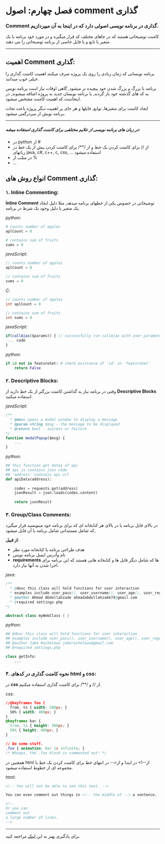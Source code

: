 # فصل چهارم: اصول comment گذاری

### Comment گذاری در برنامه نویسی اصولی دارد که در اینجا به آن میپردازیم.

کامنت توضیحاتی هستند که در جاهای مختلف کد قرار میگیره و در مورد خود برنامه یا یک متغیر یا تابع و یا فایل خاصی از برنامه توضیحاتی را می دهند.

--------------------------------

## اهمیت Comment گذاری:

برنامه نویسانی که زمان زیادی را روی یک پروژه صرف میکنند اهمیت کامنت گذاری را خیلی خوب میدانند.

برنامه با بزرگ و بزرگ شدن خود پیچیده تر میشود, گاهی اوقات نیاز است برنامه نویس به کد های گذشته خود باز گردند, یا برنامه نویسان جدید به پروژه اضافه میشوند,‌ در اینجاست که اهمیت کامنت مشخص میشود.

ایجاد کامنت برای متغیرها, توابع, فایلها و هر جای پر اهمیت دیگر پروژه باعت نجات برنامه نویش از سردرگمی میشود.

--------------------------------

##### در زبان های برنامه نویسی از علایم مختلفی برای کامنت گذاری استفاده میشه:

- در python از #
- از // برای کامنت کردن یک خط و از /**/ برای کامنت کردن بیش از یک خط در زبانهای java, c#, c++, c, css, ... استفاده میشود
- در متلب از %
- *...*

## انواع روش های Comment گذاری:

### ۱. Inline Commenting:

**Inline Comment** توضیحاتی در خصوص  یکی از خطهای برنامه میدهد, مثلا دلیل ایجاد یک متغیر یا دلیل وجود یک شرط در برنامه.

*python*:

```python
# counts number of apples
aplCount = 0

# contains sum of fruits
sums = 0
```



*javaScript*:

```javascript
// counts number of apples
aplCount = 0

// contains sum of fruits
sums = 0
```



*C*:

```c
// counts number of apples
int aplCount = 0

// contains sum of fruits
int sums = 0
```



*javaScript*:

```javascript
if(callAjax($params)) { // successfully run callAjax with user parameters
 ... code 
}
```



*python*:

```python
if id not in featureSet: # check existance of 'id' in 'featureSet'
    return False
```



### ۲. Descriptive Blocks:

وقتی در برنامه نیاز به گذاشتن کامنت بزرگتر از یک خط دارید از **Descriptive Blocks** استفاده میکنید.



*javaScript*:

```javascript
/**
  * @desc opens a modal window to display a message
  * @param string $msg - the message to be displayed
  * @return bool - success or failure
*/
function modalPopup($msg) {
	...
}
```



*python*:

```python
## this function get datas of api
## api is contains json code
## 'address' contains api url
def apiData(address):
    
    codes = requests.get(address)  
    jsonResult = json.loads(codes.content)
    
    return jsonResult
```



### ۳. Group/Class Comments:

در بالای فایل برنامه یا در بالای هر کتابخانه ای که برای برنامه خود مینویسید قرار میگیرد که شامل مستنداتی شامل برنامه یا أن فایل میشود,

**از قبیل**:

- هدف طراحی برنامه یا کتابخانه مورد نظر
- نام وآدرس ایمیل برنامه نویس
- **requirements** ها که شامل دیگر فایل ها و کتابخانه هایی هستند که این برنامه برای اجرا شدن به آنها نیاز دارد.

*java*:

```java
/** 
  * @desc this class will hold functions for user interaction
  * examples include user_pass(), user_username(), user_age(), user_regdate()
  * @author Ahmad Abdollahzade ahmadabdollahzade74@gmail.com
  * @required settings.php
*/

abstract class myWebClass { }
```



*python*:

```python
## @desc this class will hold functions for user interaction
## examples include user_pass(), user_username(), user_age(), user_regdate()
## @author Jake Rocheleau jakerocheleau@gmail.com
## @required settings.php

class getInfo:
    ...
```



### ۴. نحوه کامنت گذاری در کدهای **html** و  **css**:

در **css** از // و /**/  برای کامنت گذاری استفاده میکنیم.

*css*:

```css
//@keyframes foo {
  from, to { width: 500px; }
  50% { width: 400px; }
}
@keyframes bar {
  from, to { height: 500px; }
  50% { height: 400px; }
}
```

```css
// Do some stuff.
.foo { animation: bar 1s infinite; }
/* Whoops, the .foo block is commented out! */
```



همچنین در html از--!> در ابتدا و از<-- در انتهای خط برای کامنت کردن بک خط یا مجموعه ای از خطوط استفاده میشود.

*html*:

```html
<!-- You will not be able to see this text. -->

You can even comment out things in <!-- the middle of --> a sentence.

<!--
Or you can
comment out
a large number of lines.
-->

```



-------------------

برای یادگیری بهتر به این [لینک](https://www.hongkiat.com/blog/source-code-comment-styling-tips/) مراجعه کنید.